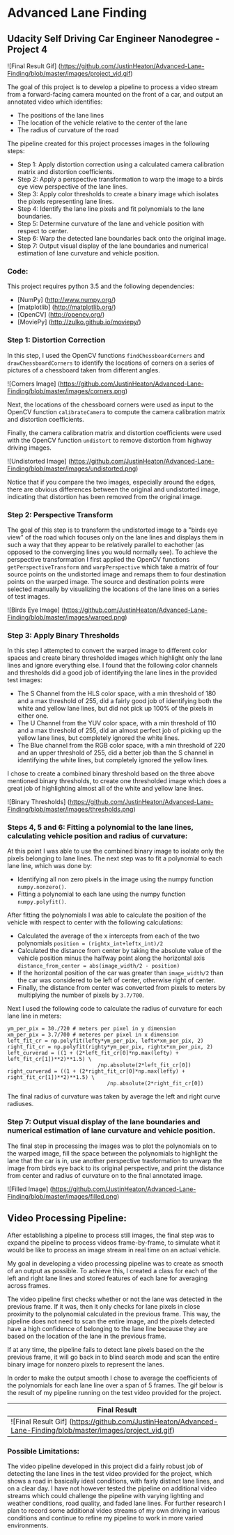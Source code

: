 # Advanced Lane Finding

## Udacity Self Driving Car Engineer Nanodegree - Project 4

![Final Result Gif] (https://github.com/JustinHeaton/Advanced-Lane-Finding/blob/master/images/project_vid.gif)

The goal of this project is to develop a pipeline to process a video stream from a forward-facing camera mounted on the front of a car, and output an annotated video which identifies:
- The positions of the lane lines 
- The location of the vehicle relative to the center of the lane
- The radius of curvature of the road

The pipeline created for this project processes images in the following steps:
- Step 1: Apply distortion correction using a calculated camera calibration matrix and distortion coefficients.
- Step 2: Apply a perspective transformation to warp the image to a birds eye view perspective of the lane lines.
- Step 3: Apply color thresholds to create a binary image which isolates the pixels representing lane lines.
- Step 4: Identify the lane line pixels and fit polynomials to the lane boundaries.
- Step 5: Determine curvature of the lane and vehicle position with respect to center.
- Step 6: Warp the detected lane boundaries back onto the original image.
- Step 7: Output visual display of the lane boundaries and numerical estimation of lane curvature and vehicle position.

### Code:
This project requires python 3.5 and the following dependencies:
- [NumPy] (http://www.numpy.org/)
- [matplotlib] (http://matplotlib.org/)
- [OpenCV] (http://opencv.org/)
- [MoviePy] (http://zulko.github.io/moviepy/)

### Step 1: Distortion Correction
In this step, I used the OpenCV functions `findChessboardCorners` and `drawChessboardCorners` to identify the locations of corners on a series of pictures of a chessboard taken from different angles.

![Corners Image] (https://github.com/JustinHeaton/Advanced-Lane-Finding/blob/master/images/corners.png)

Next, the locations of the chessboard corners were used as input to the OpenCV function `calibrateCamera` to compute the camera calibration matrix and distortion coefficients. 

Finally, the camera calibration matrix and distortion coefficients were used with the OpenCV function `undistort` to remove distortion from highway driving images.

![Undistorted Image] (https://github.com/JustinHeaton/Advanced-Lane-Finding/blob/master/images/undistorted.png)

Notice that if you compare the two images, especially around the edges, there are obvious differences between the original and undistorted image, indicating that distortion has been removed from the original image.

### Step 2: Perspective Transform
The goal of this step is to transform the undistorted image to a "birds eye view" of the road which focuses only on the lane lines and displays them in such a way that they appear to be relatively parallel to eachother (as opposed to the converging lines you would normally see). To achieve the perspective transformation I first applied the OpenCV functions `getPerspectiveTransform` and `warpPerspective` which take a matrix of four source points on the undistorted image and remaps them to four destination points on the warped image. The source and destination points were selected manually by visualizing the locations of the lane lines on a series of test images.

![Birds Eye Image] (https://github.com/JustinHeaton/Advanced-Lane-Finding/blob/master/images/warped.png)

### Step 3: Apply Binary Thresholds
In this step I attempted to convert the warped image to different color spaces and create binary thresholded images which highlight only the lane lines and ignore everything else. 
I found that the following color channels and thresholds did a good job of identifying the lane lines in the provided test images:
- The S Channel from the HLS color space, with a min threshold of 180 and a max threshold of 255, did a fairly good job of identifying both the white and yellow lane lines, but did not pick up 100% of the pixels in either one.
- The U Channel from the YUV color space, with a min threshold of 110 and a max threshold of 255, did an almost perfect job of picking up the yellow lane lines, but completely ignored the white lines.
- The Blue channel from the RGB color space, with a min threshold of 220 and an upper threshold of 255, did a better job than the S channel in identifying the white lines, but completely ignored the yellow lines. 

I chose to create a combined binary threshold based on the three above mentioned binary thresholds, to create one thresholded image which does a great job of highlighting almost all of the white and yellow lane lines.

![Binary Thresholds] (https://github.com/JustinHeaton/Advanced-Lane-Finding/blob/master/images/thresholds.png)

### Steps 4, 5 and 6: Fitting a polynomial to the lane lines, calculating vehicle position and radius of curvature:
At this point I was able to use the combined binary image to isolate only the pixels belonging to lane lines. The next step was to fit a polynomial to each lane line, which was done by:
- Identifying all non zero pixels in the image using the numpy function `numpy.nonzero()`.
- Fitting a polynomial to each lane using the numpy function `numpy.polyfit()`.

After fitting the polynomials I was able to calculate the position of the vehicle with respect to center with the following calculations:
- Calculated the average of the x intercepts from each of the two polynomials `position = (rightx_int+leftx_int)/2`
- Calculated the distance from center by taking the absolute value of the vehicle position minus the halfway point along the horizontal axis `distance_from_center = abs(image_width/2 - position)`
- If the horizontal position of the car was greater than `image_width/2` than the car was considered to be left of center, otherwise right of center.
- Finally, the distance from center was converted from pixels to meters by multiplying the number of pixels by `3.7/700`.

Next I used the following code to calculate the radius of curvature for each lane line in meters:
```
ym_per_pix = 30./720 # meters per pixel in y dimension
xm_per_pix = 3.7/700 # meteres per pixel in x dimension
left_fit_cr = np.polyfit(lefty*ym_per_pix, leftx*xm_per_pix, 2)
right_fit_cr = np.polyfit(righty*ym_per_pix, rightx*xm_per_pix, 2)
left_curverad = ((1 + (2*left_fit_cr[0]*np.max(lefty) + left_fit_cr[1])**2)**1.5) \
                             /np.absolute(2*left_fit_cr[0])
right_curverad = ((1 + (2*right_fit_cr[0]*np.max(lefty) + right_fit_cr[1])**2)**1.5) \
                                /np.absolute(2*right_fit_cr[0])
```
The final radius of curvature was taken by average the left and right curve radiuses.

### Step 7: Output visual display of the lane boundaries and numerical estimation of lane curvature and vehicle position.
The final step in processing the images was to plot the polynomials on to the warped image, fill the space between the polynomials to highlight the lane that the car is in, use another perspective trasformation to unwarp the image from birds eye back to its original perspective, and print the distance from center and radius of curvature on to the final annotated image.

![Filled Image] (https://github.com/JustinHeaton/Advanced-Lane-Finding/blob/master/images/filled.png)

## Video Processing Pipeline:
After establishing a pipeline to process still images, the final step was to expand the pipeline to process videos frame-by-frame, to simulate what it would be like to process an image stream in real time on an actual vehicle. 

My goal in developing a video processing pipeline was to create as smooth of an output as possible. To achieve this, I created a class for each of the left and right lane lines and stored features of each lane for averaging across frames.

The video pipeline first checks whether or not the lane was detected in the previous frame. If it was, then it only checks for lane pixels in close proximity to the polynomial calculated in the previous frame. This way, the pipeline does not need to scan the entire image, and the pixels detected have a high confidence of belonging to the lane line because they are based on the location of the lane in the previous frame. 

If at any time, the pipeline fails to detect lane pixels based on the the previous frame, it will go back in to blind search mode and scan the entire binary image for nonzero pixels to represent the lanes.

In order to make the output smooth I chose to average the coefficients of the polynomials for each lane line over a span of 5 frames. The gif below is the result of my pipeline running on the test video provided for the project.

|Final Result| 
|------------| 
|![Final Result Gif] (https://github.com/JustinHeaton/Advanced-Lane-Finding/blob/master/images/project_vid.gif)|

### Possible Limitations:
The video pipeline developed in this project did a fairly robust job of detecting the lane lines in the test video provided for the project, which shows a road in basically ideal conditions, with fairly distinct lane lines, and on a clear day. I have not however tested the pipeline on additional video streams which could challenge the pipeline with varying lighting and weather conditions, road quality, and faded lane lines. For further research I plan to record some additional video streams of my own driving in various conditions and continue to refine my pipeline to work in more varied environments.    
